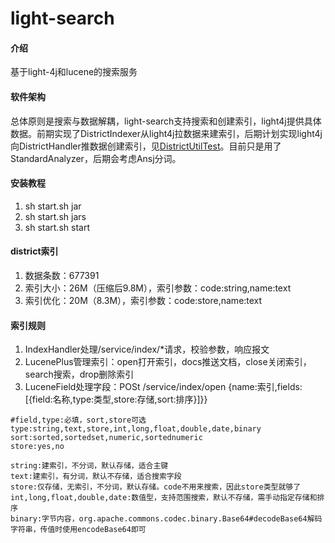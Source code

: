 # light-search

#### 介绍
基于light-4j和lucene的搜索服务

#### 软件架构
总体原则是搜索与数据解耦，light-search支持搜索和创建索引，light4j提供具体数据。前期实现了DistrictIndexer从light4j拉数据来建索引，后期计划实现light4j向DistrictHandler推数据创建索引，见[DistrictUtilTest](https://gitee.com/xlongwei/light4j/blob/master/src/test/java/com/xlongwei/light4j/DistrictUtilTest.java)。目前只是用了StandardAnalyzer，后期会考虑Ansj分词。


#### 安装教程

1.  sh start.sh jar
2.  sh start.sh jars
3.  sh start.sh start

#### district索引

1.  数据条数：677391
2.  索引大小：26M（压缩后9.8M），索引参数：code:string,name:text
3.  索引优化：20M（8.3M），索引参数：code:store,name:text

#### 索引规则

1.  IndexHandler处理/service/index/*请求，校验参数，响应报文
2.  LucenePlus管理索引：open打开索引，docs推送文档，close关闭索引，search搜索，drop删除索引
3.  LuceneField处理字段：POSt /service/index/open {name:索引,fields:[{field:名称,type:类型,store:存储,sort:排序}]}}

```
#field,type:必填，sort,store可选
type:string,text,store,int,long,float,double,date,binary
sort:sorted,sortedset,numeric,sortednumeric
store:yes,no

string:建索引，不分词，默认存储，适合主键
text:建索引，有分词，默认不存储，适合搜索字段
store:仅存储，无索引，不分词，默认存储。code不用来搜索，因此store类型就够了
int,long,float,double,date:数值型，支持范围搜索，默认不存储，需手动指定存储和排序
binary:字节内容，org.apache.commons.codec.binary.Base64#decodeBase64解码字符串，传值时使用encodeBase64即可
```



